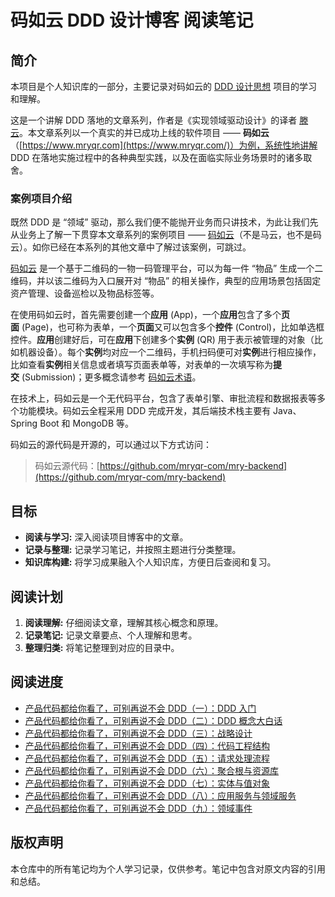 # 码如云 DDD 设计博客 阅读笔记

## 简介

本项目是个人知识库的一部分，主要记录对码如云的 [DDD 设计思想](https://docs.mryqr.com/ddd-introduction/) 项目的学习和理解。

这是一个讲解 DDD 落地的文章系列，作者是《实现领域驱动设计》的译者 [滕云](https://www.cnblogs.com/davenkin/)。本文章系列以一个真实的并已成功上线的软件项目 —— **码如云**（[https://www.mryqr.com](https://www.mryqr.com/)）为例，系统性地讲解 DDD 在落地实施过程中的各种典型实践，以及在面临实际业务场景时的诸多取舍。

### 案例项目介绍

既然 DDD 是 “领域” 驱动，那么我们便不能抛开业务而只讲技术，为此让我们先从业务上了解一下贯穿本文章系列的案例项目 —— [码如云](https://www.mryqr.com/)（不是马云，也不是码云）。如你已经在本系列的其他文章中了解过该案例，可跳过。

[码如云](https://www.mryqr.com/) 是一个基于二维码的一物一码管理平台，可以为每一件 “物品” 生成一个二维码，并以该二维码为入口展开对 “物品” 的相关操作，典型的应用场景包括固定资产管理、设备巡检以及物品标签等。

在使用码如云时，首先需要创建一个**应用** (App)，一个**应用**包含了多个**页面** (Page)，也可称为表单，一个**页面**又可以包含多个**控件** (Control)，比如单选框控件。**应用**创建好后，可在**应用**下创建多个**实例** (QR) 用于表示被管理的对象（比如机器设备）。每个**实例**均对应一个二维码，手机扫码便可对**实例**进行相应操作，比如查看**实例**相关信息或者填写页面表单等，对表单的一次填写称为**提交** (Submission)；更多概念请参考 [码如云术语](https://docs.mryqr.com/tutorial/terms/)。

在技术上，码如云是一个无代码平台，包含了表单引擎、审批流程和数据报表等多个功能模块。码如云全程采用 DDD 完成开发，其后端技术栈主要有 Java、Spring Boot 和 MongoDB 等。

码如云的源代码是开源的，可以通过以下方式访问：

> 码如云源代码：[https://github.com/mryqr-com/mry-backend](https://github.com/mryqr-com/mry-backend)

## 目标

- **阅读与学习:** 深入阅读项目博客中的文章。
- **记录与整理:** 记录学习笔记，并按照主题进行分类整理。
- **知识库构建:** 将学习成果融入个人知识库，方便日后查阅和复习。

## 阅读计划

1. **阅读理解:** 仔细阅读文章，理解其核心概念和原理。
2. **记录笔记:** 记录文章要点、个人理解和思考。
3. **整理归类:** 将笔记整理到对应的目录中。

## 阅读进度

- [产品代码都给你看了，可别再说不会 DDD（一）：DDD 入门](产品代码都给你看了，可别再说不会%20DDD（一）：DDD%20入门.md)
- [产品代码都给你看了，可别再说不会 DDD（二）：DDD 概念大白话](产品代码都给你看了，可别再说不会%20DDD（二）：DDD%20概念大白话.md)
- [产品代码都给你看了，可别再说不会 DDD（三）：战略设计](产品代码都给你看了，可别再说不会%20DDD（三）：战略设计.md)
- [产品代码都给你看了，可别再说不会 DDD（四）：代码工程结构](产品代码都给你看了，可别再说不会%20DDD（四）：代码工程结构.md)
- [产品代码都给你看了，可别再说不会 DDD（五）：请求处理流程](产品代码都给你看了，可别再说不会%20DDD（五）：请求处理流程.md)
- [产品代码都给你看了，可别再说不会 DDD（六）：聚合根与资源库](产品代码都给你看了，可别再说不会%20DDD（六）：聚合根与资源库.md)
- [产品代码都给你看了，可别再说不会 DDD（七）：实体与值对象](产品代码都给你看了，可别再说不会%20DDD（七）：实体与值对象.md)
- [产品代码都给你看了，可别再说不会 DDD（八）：应用服务与领域服务](产品代码都给你看了，可别再说不会%20DDD（八）：应用服务与领域服务.md)
- [产品代码都给你看了，可别再说不会 DDD（九）：领域事件](产品代码都给你看了，可别再说不会%20DDD（九）：领域事件.md)

## 版权声明

本仓库中的所有笔记均为个人学习记录，仅供参考。笔记中包含对原文内容的引用和总结。
